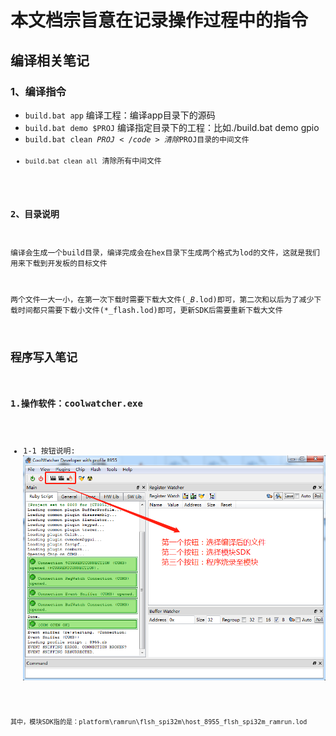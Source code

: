 # 本文档宗旨意在记录操作过程中的指令

## 编译相关笔记

### 1、编译指令

- <code>build.bat app</code> 编译工程：编译app目录下的源码
- <code>build.bat demo $PROJ</code> 编译指定目录下的工程：比如./build.bat demo gpio
- <code>build.bat clean $PROJ</code> 清除$PROJ目录的中间文件
- <code>build.bat clean all</code> 清除所有中间文件

### 2、目录说明

编译会生成一个build目录，编译完成会在hex目录下生成两个格式为lod的文件，这就是我们用来下载到开发板的目标文件

两个文件一大一小，在第一次下载时需要下载大文件(*_B*.lod)即可，第二次和以后为了减少下载时间都只需要下载小文件(*_flash.lod)即可，更新SDK后需要重新下载大文件


## 程序写入笔记

### 1.操作软件：coolwatcher.exe
- 1-1 按钮说明:
![](./tool.png)

~~~
其中，模块SDK指的是：platform\ramrun\flsh_spi32m\host_8955_flsh_spi32m_ramrun.lod
~~~


